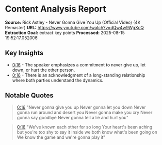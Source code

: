 # Content Analysis Report

**Source:** Rick Astley - Never Gonna Give You Up (Official Video) (4K Remaster)
**URL:** https://www.youtube.com/watch?v=dQw4w9WgXcQ
**Extraction Goal:** extract key points
**Processed:** 2025-08-15 19:52:17.052006

## Key Insights

- [0:16](https://www.youtube.com/watch?v=dQw4w9WgXcQ&t=16s) - The speaker emphasizes a commitment to never give up, let down, or hurt the other person.
- [0:16](https://www.youtube.com/watch?v=dQw4w9WgXcQ&t=16s) - There is an acknowledgment of a long-standing relationship where both parties understand the dynamics.

## Notable Quotes

> [0:16](https://www.youtube.com/watch?v=dQw4w9WgXcQ&t=16s) "Never gonna give you up Never gonna let you down Never gonna run around and desert you Never gonna make you cry Never gonna say goodbye Never gonna tell a lie and hurt you"

> [0:16](https://www.youtube.com/watch?v=dQw4w9WgXcQ&t=16s) "We've known each other for so long Your heart's been aching but you're too shy to say it Inside we both know what's been going on We know the game and we're gonna play it"

